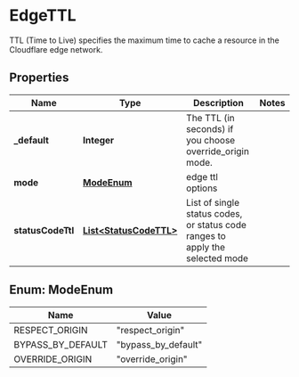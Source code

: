 

# EdgeTTL

TTL (Time to Live) specifies the maximum time to cache a resource in the Cloudflare edge network.

## Properties

| Name | Type | Description | Notes |
|------------ | ------------- | ------------- | -------------|
|**_default** | **Integer** | The TTL (in seconds) if you choose override_origin mode. |  |
|**mode** | [**ModeEnum**](#ModeEnum) | edge ttl options |  |
|**statusCodeTtl** | [**List&lt;StatusCodeTTL&gt;**](StatusCodeTTL.md) | List of single status codes, or status code ranges to apply the selected mode |  |



## Enum: ModeEnum

| Name | Value |
|---- | -----|
| RESPECT_ORIGIN | &quot;respect_origin&quot; |
| BYPASS_BY_DEFAULT | &quot;bypass_by_default&quot; |
| OVERRIDE_ORIGIN | &quot;override_origin&quot; |



